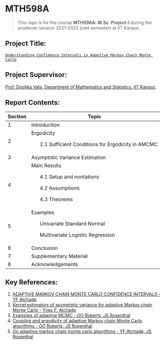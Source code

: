 # MTH598A

> This repo is for the course **MTH598A: M.Sc. Project-I** during the academic session 2021-2022 (odd semester) at IIT Kanpur.

## Project Title:
[`Understanding Confidence Intervals in Adaptive Markov Chain Monte Carlo`](https://github.com/ArkaB-DS/MTH598A/blob/main/Report.pdf)

## Project Supervisor:

[Prof. Dootika Vats, Department of Mathematics and Statistics, IIT Kanpur.](https://dvats.github.io/)

## Report Contents:

|Section | Topic |
|------|-----|
|1       |Introduction|
|2       |Ergodicity <ul>2.1 Sufficient Conditions for Ergodicity in AMCMC</ul>|
|3       |Asymptotic Variance Estimation|
|4       |Main Results <ul> 4.1 Setup and nontations </ul> <ul> 4.2 Assumptions </ul> <ul> 4.3 Theorems </ul>|
|5       |Examples <ul>Univariate Standard Normal</ul> <ul> Multivariate Logistic Regression </ul>|
|6       |Conclusion|
|7       |Supplementary Material|
|8       |Acknowledgements|


## Key References:

  1. [ADAPTIVE MARKOV CHAIN MONTE CARLO CONFIDENCE INTERVALS - YF Atchade](http://citeseerx.ist.psu.edu/viewdoc/download?doi=10.1.1.765.8899&rep=rep1&type=pdf)
  2. [Kernel estimators of asymptotic variance for adaptive Markov chain Monte Carlo - Yves F. Atchade](https://projecteuclid.org/journals/annals-of-statistics/volume-39/issue-2/Kernel-estimators-of-asymptotic-variance-for-adaptive-Markov-chain-Monte/10.1214/10-AOS828.pdf)
  3. [Examples of adaptive MCMC - GO Roberts, JS Rosenthal](https://pdfs.semanticscholar.org/b377/fa9c1a8455a1b5696b84b34f9d6bd220793a.pdf)
  4. [Coupling and ergodicity of adaptive Markov chain Monte Carlo algorithms - GO Roberts, JS Rosenthal](http://stat.duke.edu/~scs/Courses/Stat376/Papers/AdaptiveMC/RobRosCouplingErgod2007JAP.pdf)
  5. [On adaptive markov chain monte carlo algorithms - YF Atchade, JS Rosenthal](https://projecteuclid.org/journals/bernoulli/volume-11/issue-5/On-adaptive-Markov-chain-Monte-Carlo-algorithms/10.3150/bj/1130077595.pdf)
